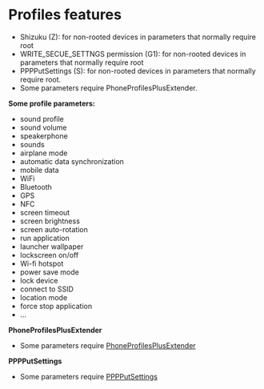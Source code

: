 Profiles features
=================

- Shizuku (Z): for non-rooted devices in parameters that normally require root
- WRITE_SECUE_SETTNGS permission (G1): for non-rooted devices in parameters that normally require root
- PPPPutSettings (S): for non-rooted devices in parameters that normally require root.
- Some parameters require PhoneProfilesPlusExtender.

__Some profile parameters:__
- sound profile
- sound volume
- speakerphone
- sounds
- airplane mode
- automatic data synchronization
- mobile data
- WiFi
- Bluetooth
- GPS
- NFC
- screen timeout
- screen brightness
- screen auto-rotation
- run application
- launcher wallpaper
- lockscreen on/off
- Wi-fi hotspot
- power save mode
- lock device
- connect to SSID
- location mode
- force stop application
- ...

__PhoneProfilesPlusExtender__

- Some parameters require [PhoneProfilesPlusExtender](https://github.com/henrichg/PhoneProfilesPlusExtender)

__PPPPutSettings__

- Some parameters require [PPPPutSettings](https://github.com/henrichg/PPPPutSettings)
